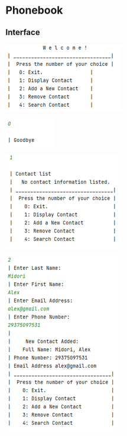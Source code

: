 
# Phonebook

## Interface




![App Screenshot](https://github.com/AlexMidori/PhoneBook/blob/6d5d5e79dc0fb0d1d74502dffe52eb85fa17dfd1/src/image/Welcome.PNG?raw=true)


![App Screenshot](https://github.com/AlexMidori/PhoneBook/blob/82b26f99fdf9e0cbb1f6f768107f91044f9c6cc8/src/image/choice%200.PNG?raw=true)

![App Screenshot](https://github.com/AlexMidori/PhoneBook/blob/d630ac230b30627544c7bc0df5ba5ee18e7b9643/src/image/choice%201.PNG?raw=true)

![App Screenshot](https://github.com/AlexMidori/PhoneBook/blob/d630ac230b30627544c7bc0df5ba5ee18e7b9643/src/image/choice%202.PNG?raw=true)
